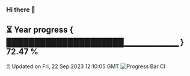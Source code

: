 ### Hi there 👋
⏳ Year progress { █████████████████████▁▁▁▁▁▁▁▁▁ } 72.47 %
---
⏰ Updated on Fri, 22 Sep 2023 12:10:05 GMT
![Progress Bar CI](https://github.com/Moyi321/Moyi321/workflows/Progress%20Bar%20CI/badge.svg)
